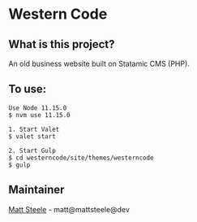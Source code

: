 # Western Code

## What is this project?

An old business website built on Statamic CMS (PHP).


## To use:

```shell
Use Node 11.15.0
$ nvm use 11.15.0

1. Start Valet
$ valet start

2. Start Gulp
$ cd westerncode/site/themes/westerncode
$ gulp

```

## Maintainer

[Matt Steele](https://github.com/mattsteele) - matt@mattsteele@dev
